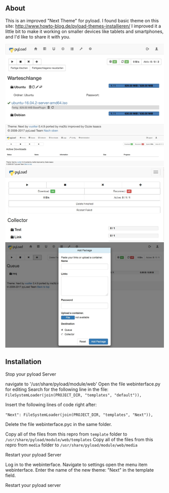 ## About

This is an improved "Next Theme" for pyload. I found basic theme on this site: http://www.howto-blog.de/pyload-themes-installieren/
I improved it a little bit to make it working on smaller devices like tablets and smartphones, and I'd like to share it with you.

<img src="https://github.com/OzzieIsaacs/pyload-NextTheme/blob/master/screenshots/tablet_view.jpg" width="500"> 

<img src="https://github.com/OzzieIsaacs/pyload-NextTheme/blob/master/screenshots/queue.jpg" width="500">

<img src="https://github.com/OzzieIsaacs/pyload-NextTheme/blob/master/screenshots/phone_view.jpg" width="500">

<img src="https://github.com/OzzieIsaacs/pyload-NextTheme/blob/master/screenshots/adder.jpg" width="500">


## Installation

Stop your pyload Server

navigate to '/usr/share/pyload/module/web'
Open the file webinterface.py for editing
Search for the following line in the file:
`FileSystemLoader(join(PROJECT_DIR, "templates", "default")),`

Insert the following lines of code right after:

`"Next": FileSystemLoader(join(PROJECT_DIR, "templates", "Next")),`

Delete the file webinterface.pyc in the same folder.
 
Copy all of the files from this repro from `template` folder to `/usr/share/pyload/module/web/templates`
Copy all of the files from this repro from `media` folder to `/usr/share/pyload/module/web/media`

Restart your pyload Server

Log in to the webinterface. Navigate to settings open the menu item webinterface. Enter the name of the new theme: "Next" in the template field.

Restart your pyload server

